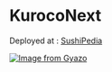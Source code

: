 # KurocoNext

Deployed at : [SushiPedia](https://sushipedia.g.kuroco-front.app/homePage/)

[![Image from Gyazo](https://t.gyazo.com/teams/diverta/bc5697d4330af23f59ac8a6e62037dd6.gif)](https://diverta.gyazo.com/bc5697d4330af23f59ac8a6e62037dd6)

